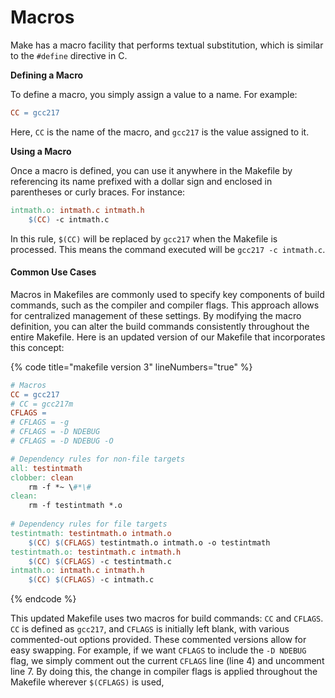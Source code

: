 # Macros

Make has a macro facility that performs textual substitution, which is similar to the `#define` directive in C.

**Defining a Macro**

To define a macro, you simply assign a value to a name. For example:

```makefile
CC = gcc217
```

Here, `CC` is the name of the macro, and `gcc217` is the value assigned to it.&#x20;

**Using a Macro**

Once a macro is defined, you can use it anywhere in the Makefile by referencing its name prefixed with a dollar sign and enclosed in parentheses or curly braces. For instance:

```makefile
intmath.o: intmath.c intmath.h
    $(CC) -c intmath.c
```

In this rule, `$(CC)` will be replaced by `gcc217` when the Makefile is processed. This means the command executed will be `gcc217 -c intmath.c`.

#### Common Use Cases

Macros in Makefiles are commonly used to specify key components of build commands, such as the compiler and compiler flags. This approach allows for centralized management of these settings. By modifying the macro definition, you can alter the build commands consistently throughout the entire Makefile. Here is an updated version of our Makefile that incorporates this concept:

{% code title="makefile version 3" lineNumbers="true" %}
```makefile
# Macros
CC = gcc217
# CC = gcc217m
CFLAGS =
# CFLAGS = -g
# CFLAGS = -D NDEBUG
# CFLAGS = -D NDEBUG -O

# Dependency rules for non-file targets
all: testintmath
clobber: clean
    rm -f *~ \#*\#
clean:
    rm -f testintmath *.o
    
# Dependency rules for file targets
testintmath: testintmath.o intmath.o
    $(CC) $(CFLAGS) testintmath.o intmath.o -o testintmath
testintmath.o: testintmath.c intmath.h
    $(CC) $(CFLAGS) -c testintmath.c
intmath.o: intmath.c intmath.h
    $(CC) $(CFLAGS) -c intmath.c
```
{% endcode %}

This updated Makefile uses two macros for build commands: `CC` and `CFLAGS`. `CC` is defined as `gcc217`, and `CFLAGS` is initially left blank, with various commented-out options provided. These commented versions allow for easy swapping. For example, if we want `CFLAGS` to include the `-D NDEBUG` flag, we simply comment out the current `CFLAGS` line (line 4) and uncomment line 7. By doing this, the change in compiler flags is applied throughout the Makefile wherever `$(CFLAGS)` is used,
